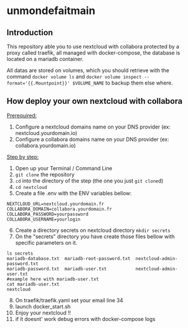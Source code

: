 # unmondefaitmain

## Introduction

This repository able you to use nextcloud with collabora protected by a proxy called traefik, all managed with docker-compose, the database is located on a mariadb container. 

All datas are stored on volumes, which you should retrieve with the command `docker volume ls` and `docker volume inspect --format='{{.Mountpoint}}' $VOLUME_NAME` to backup them else where.


## How deploy your own nextcloud with collabora


<ins>Prerequired:</ins>

1. Configure a nextcloud domains name on your DNS provider (ex: nextcloud.yourdomain.io)
2. Configure a collabora domains name on your DNS provider (ex: collabora.yourdomain.io)


<ins>Step by step:</ins>

1. Open up your Terminal / Command Line
2. `git clone` the repository
3. `cd` into the directory of the step (the one you just `git clone`d)
4. `cd nextcloud`
5. Create a file .env with the ENV variables bellow:
```
NEXTCLOUD_URL=nextcloud.yourdomain.fr
COLLABORA_DOMAIN=collabora.yourdomain.fr
COLLABORA_PASSWORD=yourpassword
COLLABORA_USERNAME=yourlogin
```
6. Create a directory secrets on nextcloud directory `mkdir secrets`
7. On the "secrets" directory you have create those files bellow with specific parameters on it.
```
ls secrets
mariadb-database.txt  mariadb-root-password.txt  nextcloud-admin-password.txt
mariadb-password.txt  mariadb-user.txt           nextcloud-admin-user.txt
#example here with mariadb-user.txt
cat mariadb-user.txt 
nextcloud
```
8. On traefik/traefik.yaml set your email line 34
9. launch docker_start.sh
11. Enjoy your nextcloud !! 
12. if it doesnt' work debug errors with docker-compose logs
 



